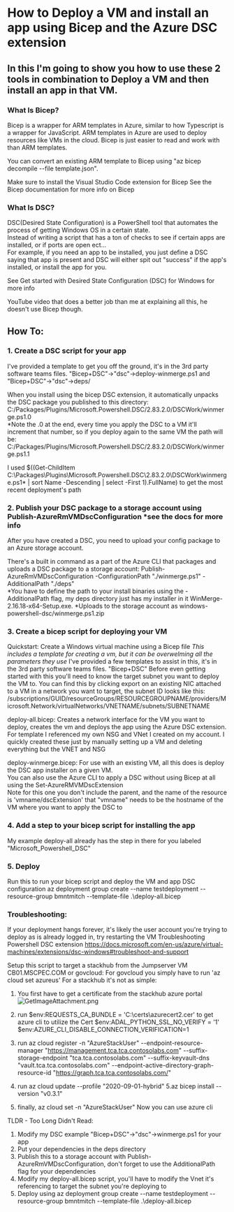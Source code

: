# How to Deploy a VM and install an app using Bicep and the Azure DSC extension 
 
## In this I'm going to show you how to use these 2 tools in combination to Deploy a VM and then install an app in that VM. 
 
### What Is Bicep? 
Bicep is a wrapper for ARM templates in Azure, similar to how Typescript is a wrapper for JavaScript. ARM templates in Azure are used to deploy resources like VMs in the cloud. 
Bicep is just easier to read and work with than ARM templates.  
 
You can convert an existing ARM template to Bicep using "az bicep decompile --file template.json".  
 
Make sure to install the Visual Studio Code extension for Bicep 
See the Bicep documentation for more info on Bicep  
  
### What Is DSC? 
DSC(Desired State Configuration) is a PowerShell tool that automates the process of getting Windows OS in a certain state.  
Instead of writing a script that has a ton of checks to see if certain apps are installed, or if ports are open ect...  
For example, if you need an app to be installed, you just define a DSC saying that app is present and DSC will either spit out "success" if the app's installed, or install the app for you. 
 
See Get started with Desired State Configuration (DSC) for Windows for more info  
  
YouTube video that does a better job than me at explaining all this, he doesn't use Bicep though.  
  
 ## How To: 
### 1. Create a DSC script for your app 
I've provided a template to get you off the ground, it's in the 3rd party software teams files. "Bicep+DSC"->"dsc"->deploy-winmerge.ps1 and "Bicep+DSC"->"dsc"->deps/ 
 
When you install using the bicep DSC extension, it automatically unpacks the DSC package you published to this directory: 
C:/Packages/Plugins/Microsoft.Powershell.DSC/2.83.2.0/DSCWork/winmerge.ps1.0  
*Note the .0 at the end, every time you apply the DSC to a VM it'll increment that number, so if you deploy again to the same VM the path will be: 
C:/Packages/Plugins/Microsoft.Powershell.DSC/2.83.2.0/DSCWork/winmerge.ps1.1 
 
I used $((Get-ChildItem C:\Packages\Plugins\Microsoft.Powershell.DSC\2.83.2.0\DSCWork\winmerge.ps1* | sort Name -Descending | select -First 1).FullName) to get the most recent deployment's path 
 
### 2. Publish your DSC package to a storage account using Publish-AzureRmVMDscConfiguration *see the docs for more info  
After you have created a DSC, you need to upload your config package to an Azure storage account. 
 
There's a built in command as a part of the Azure CLI that packages and uploads a DSC package to a storage account: 
Publish-AzureRmVMDscConfiguration -ConfigurationPath "./winmerge.ps1" -AdditionalPath "./deps"  
*You have to define the path to your install binaries using the -AdditionalPath flag, my deps directory just has my installer in it WinMerge-2.16.18-x64-Setup.exe. 
*Uploads to the storage account as windows-powershell-dsc/winmerge.ps1.zip 
 
### 3. Create a bicep script for deploying your VM 
Quickstart: Create a Windows virtual machine using a Bicep file *This includes a template for creating a vm, but it can be overwelming all the parameters they use* 
I've provided a few templates to assist in this, it's in the 3rd party software teams files. "Bicep+DSC" 
Before even getting started with this you'll need to know the target subnet you want to deploy the VM to. You can find this by clicking export on an existing NIC attached to a VM in a network you want to target, the subnet ID looks like this: /subscriptions/GUID/resourceGroups/RESOURCEGROUPNAME/providers/Microsoft.Network/virtualNetworks/VNETNAME/subnets/SUBNETNAME 
 
deploy-all.bicep: 
Creates a network interface for the VM you want to deploy, creates the vm and deploys the app using the Azure DSC extension.  
For template I referenced my own NSG and VNet I created on my account. I quickly created these just by manually setting up a VM and deleting everything but the VNET and NSG 
 
deploy-winmerge.bicep: 
For use with an existing VM, all this does is deploy the DSC app installer on a given VM.  
You can also use the Azure CLI to apply a DSC without using Bicep at all using the Set-AzureRMVMDscExtension  
Note for this one you don't include the parent, and the name of the resource is 'vmname/dscExtension' that "vmname" needs to be the hostname of the VM where you want to apply the DSC to 
 
### 4. Add a step to your bicep script for installing the app 
My example deploy-all already has the step in there for you labeled "Microsoft_Powershell_DSC" 
 
### 5. Deploy 
Run this to run your bicep script and deploy the VM and app DSC configuration 
az deployment group create --name testdeployment --resource-group bmntmitch --template-file .\deploy-all.bicep 
  
### Troubleshooting: 
 If your deployment hangs forever, it's likely the user account you're trying to deploy as is already logged in, try restarting the VM 
Troubleshooting Powershell DSC extension https://docs.microsoft.com/en-us/azure/virtual-machines/extensions/dsc-windows#troubleshoot-and-support 
 
Setup this script to target a stackhub from the Jumpserver VM CB01.MSCPEC.COM or govcloud: 
For govcloud you simply have to run 'az cloud set azureus' 
For a stackhub it's not as simple: 
1. You first have to get a certificate from the stackhub azure portal 
 ![GetImageAttachment.png](/.attachments/GetImageAttachment-1596788f-f42f-4d6f-a5a0-77de56dc7bdf.png)
 
2. run $env:REQUESTS_CA_BUNDLE = 'C:\certs\azurecert2.cer' to get azure cli to utilize the 
Cert 
$env:ADAL_PYTHON_SSL_NO_VERIFY = '1' 
$env:AZURE_CLI_DISABLE_CONNECTION_VERIFICATION=1 
3. run az cloud register -n "AzureStackUser" --endpoint-resource-manager 
"https://management.tca.tca.contosolabs.com" --suffix-storage-endpoint 
"tca.tca.contosolabs.com" --suffix-keyvault-dns 
"vault.tca.tca.contosolabs.com" --endpoint-active-directory-graph-resource-id 
"https://graph.tca.tca.contosolabs.com/" 
4. run az cloud update --profile "2020-09-01-hybrid" 
5.az bicep install --version "v0.3.1" 
6. finally, az cloud set -n "AzureStackUser" Now you can use azure cli 
  
TLDR - Too Long Didn't Read: 
1.	Modify my DSC example "Bicep+DSC"->"dsc"->winmerge.ps1 for your app 
2.	Put your dependencies in the deps directory 
3.	Publish this to a storage account with Publish-AzureRmVMDscConfiguration, don't forget to use the AdditionalPath flag for your dependencies 
4.	Modify my deploy-all.bicep script, you'll have to modify the Vnet it's referencing to target the subnet you're deploying to 
5.	Deploy using az deployment group create --name testdeployment --resource-group bmntmitch --template-file .\deploy-all.bicep 
 

# 